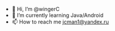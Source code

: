 - 👋 Hi, I’m @wingerC
- 🌱 I’m currently learning Java/Android
- 📫 How to reach me jcman1@yandex.ru

<!---
wingerC/wingerC is a ✨ special ✨ repository because its `README.md` (this file) appears on your GitHub profile.
You can click the Preview link to take a look at your changes.
--->
